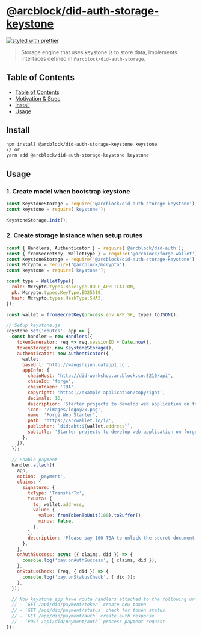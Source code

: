 # [**@arcblock/did-auth-storage-keystone**](https://github.com/arcblock/forge-js)

[![styled with prettier](https://img.shields.io/badge/styled_with-prettier-ff69b4.svg)](https://github.com/prettier/prettier)

> Storage engine that uses keystone.js to store data, implements interfaces defined in `@arcblock/did-auth-storage`.

## Table of Contents

- [Table of Contents](#table-of-contents)
- [Motivation & Spec](#motivation--spec)
- [Install](#install)
- [Usage](#usage)

## Install

```sh
npm install @arcblock/did-auth-storage-keystone keystone
// or
yarn add @arcblock/did-auth-storage-keystone keystone
```

## Usage

### 1. Create model when bootstrap keystone

```js
const KeystoneStorage = require('@arcblock/did-auth-storage-keystone');
const keystone = require('keystone');

KeystoneStorage.init();
```

### 2. Create storage instance when setup routes

```js
const { Handlers, Authenticator } = require('@arcblock/did-auth');
const { fromSecretKey, WalletType } = require('@arcblock/forge-wallet');
const KeystoneStorage = require('@arcblock/did-auth-storage-keystone');
const Mcrypto = require('@arcblock/mcrypto');
const keystone = require('keystone');

const type = WalletType({
  role: Mcrypto.types.RoleType.ROLE_APPLICATION,
  pk: Mcrypto.types.KeyType.ED25519,
  hash: Mcrypto.types.HashType.SHA3,
});

const wallet = fromSecretKey(process.env.APP_SK, type).toJSON();

// Setup keystone.js
keystone.set('routes', app => {
  const handler = new Handlers({
    tokenGenerator: req => req.sessionID + Date.now(),
    tokenStorage: new KeystoneStorage(),
    authenticator: new Authenticator({
      wallet,
      baseUrl: 'http://wangshijun.natapp1.cc',
      appInfo: {
        chainHost: 'http://did-workshop.arcblock.co:8210/api',
        chainId: 'forge',
        chainToken: 'TBA',
        copyright: 'https://example-application/copyright',
        decimals: 16,
        description: 'Starter projects to develop web application on forge',
        icon: '/images/logo@2x.png',
        name: 'Forge Web Starter',
        path: 'https://arcwallet.io/i/',
        publisher: `did:abt:${wallet.address}`,
        subtitle: 'Starter projects to develop web application on forge',
      },
    }),
  });

  // Enable payment
  handler.attach({
    app,
    action: 'payment',
    claims: {
      signature: {
        txType: 'TransferTx',
        txData: {
          to: wallet.address,
          value: {
            value: fromTokenToUnit(100).toBuffer(),
            minus: false,
          },
        },
        description: 'Please pay 100 TBA to unlock the secret document',
      },
    },
    onAuthSuccess: async ({ claims, did }) => {
      console.log('pay.onAuthSuccess', { claims, did });
    },
    onStatusCheck: (req, { did }) => {
      console.log('pay.onStatusCheck', { did });
    },
  });

  // Now keystone app have route handlers attached to the following url
  // - `GET /api/did/payment/token` create new token
  // - `GET /api/did/payment/status` check for token status
  // - `GET /api/did/payment/auth` create auth response
  // - `POST /api/did/payment/auth` process payment request
});
```
